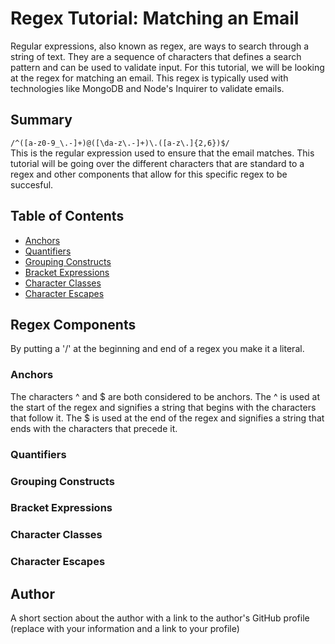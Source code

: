 # Regex Tutorial: Matching an Email

Regular expressions, also known as regex, are ways to search through a string of text. They are a sequence of characters that defines a search pattern and can be used to validate input. For this tutorial, we will be looking at the regex for matching an email. This regex is typically used with technologies like MongoDB and Node's Inquirer to validate emails.

## Summary
```/^([a-z0-9_\.-]+)@([\da-z\.-]+)\.([a-z\.]{2,6})$/```<br>
This is the regular expression used to ensure that the email matches. This tutorial will be going over the different characters that are standard to a regex and other components that allow for this specific regex to be succesful.

## Table of Contents

- [Anchors](#anchors)
- [Quantifiers](#quantifiers)
- [Grouping Constructs](#grouping-constructs)
- [Bracket Expressions](#bracket-expressions)
- [Character Classes](#character-classes)
- [Character Escapes](#character-escapes)

## Regex Components
By putting a '/' at the beginning and end of a regex you make it a literal.

### Anchors
The characters ^ and $ are both considered to be anchors. The ^ is used at the start of the regex and signifies a string that begins with the characters that follow it. The $ is used at the end of the regex and signifies a string that ends with the characters that precede it.
 
### Quantifiers

### Grouping Constructs

### Bracket Expressions

### Character Classes

### Character Escapes

## Author

A short section about the author with a link to the author's GitHub profile (replace with your information and a link to your profile)
